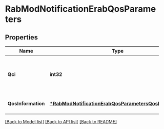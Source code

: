 # RabModNotificationErabQosParameters

## Properties
Name | Type | Description | Notes
------------ | ------------- | ------------- | -------------
**Qci** | **int32** | QoS Class Identifier as defined in ETSI TS 123 401 [i.4]. | [default to null]
**QosInformation** | [***RabModNotificationErabQosParametersQosInformation**](RabModNotification_erabQosParameters_qosInformation.md) |  | [optional] [default to null]

[[Back to Model list]](../README.md#documentation-for-models) [[Back to API list]](../README.md#documentation-for-api-endpoints) [[Back to README]](../README.md)


